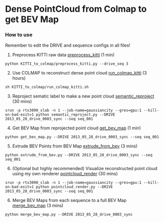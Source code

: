 # Dense PointCloud from Colmap to get BEV Map

### How to use
Remember to edit the DRIVE and sequence configs in all files!
1. Preprocess KITTI raw data [preprocess_kitti](KITTI_to_colmap/preprocess_kitti.py) (1 min)
```
python KITTI_to_colmap/preprocess_kitti.py --drive_seq 3
```
2. Use COLMAP to reconstruct dense point cloud [run_colmap_kitti](KITTI_to_colmap/run_colmap_kitti.sh) (3 hours)
```
sh KITTI_to_colmap/run_colmap_kitti.sh
```

3. Reproject sematic label to make a new point cloud [semantic_reproject](semantic_reproject.py) (30 mins)
```
srun -p rtx3090_slab -n 1 --job-name=gaussiancity --gres=gpu:1 --kill-on-bad-exit=1 python semantic_reproject.py --DRIVE 2013_05_28_drive_0003_sync --seq seq_001
```
4. Get BEV Map from reprojected point cloud [get_bev_map](get_bev_map.py) (1 min)
```
python get_bev_map.py --DRIVE 2013_05_28_drive_0003_sync --seq seq_001
```
5. Extrude BEV Points from BEV Map [extrude_from_bev](extrude_from_bev.py) (3 mins)
```
python extrude_from_bev.py --DRIVE 2013_05_28_drive_0003_sync --seq seq_001
```
6. (Optional but highly recommended) Visualize reconstructed point cloud using my own renderer [pointcloud_render](pointcloud_render.py) (30 mins)
```
srun -p rtx3090_slab -n 1 --job-name=gaussiancity --gres=gpu:1 --kill-on-bad-exit=1 python pointcloud_render.py --DRIVE 2013_05_28_drive_0003_sync --seq seq_001
```
6. Merge BEV Maps from each sequence to a full BEV Map [merge_bev_map](merge_bev_map.py) (3 mins)
```
python merge_bev_map.py --DRIVE 2013_05_28_drive_0003_sync
```